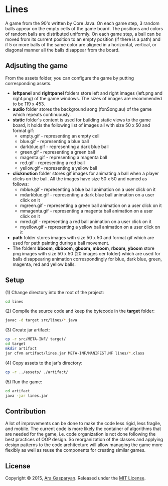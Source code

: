 # Lines
A game from the 90's written by Core Java. On each game step, 3 random balls appear on the empty cells of the game board. The positions and colors of random balls are distributed uniformly. On each game step, a ball can be moved from its current position to an empty position (if there is a path) and if 5 or more balls of the same color are aligned in a horizontal, vertical, or diagonal manner all the balls disappear from the board.

## Adjsuting the game
From the assets folder, you can configure the game by putting corresponding assets.
- **leftpanel** and **rightpanel** folders store left and right images (left.png and right.png) of the game windows. The sizes of images are recommended to be 119 x 453.
- **audio** folder stores the background song (fonSong.au) of the game which repeats continuously.
- **static** folder's content is used for building static views to the game board, it holds the following list of images all with size 50 x 50 and format gif:
  - empty.gif - representing an empty cell
  - blue.gif - representing a blue ball
  - darkblue.gif - representing a dark blue ball
  - green.gif - representing a green ball
  - magenta.gif - representing a magenta ball
  - red.gif - representing a red ball
  - yellow.gif - representing a yellow ball
- **clickmotion** folder stores gif images for animating a ball when a player clicks on the ball. All the images have size 50 x 50 and named as follows:
  - mblue.gif - representing a blue ball animation on a user click on it
  - mdarkblue.gif - representing a dark blue ball animation on a user click on it
  - mgreen.gif - representing a green ball animation on a user click on it
  - mmagenta.gif - representing a magenta ball animation on a user click on it
  - mred.gif - representing a red ball animation on a user click on it
  - myellow.gif - representing a yellow ball animation on a user click on it
- **path** folder stores images with size 50 x 50 and format gif which are used for path painting during a ball movement.
- The folders **bboom**, **dbboom**, **gboom**, **mboom**, **rboom**, **yboom** store png images with size 50 x 50 (20 images oer folder) which are used for balls disappearing animation correspondingly for blue, dark blue, green, magenta, red and yellow balls.

## Setup
(1) Change directory into the root of the project:
```sh
cd lines
```

(2) Compile the source code and keep the bytecode in the **target** folder:
```sh
javac -d target src/lines/*.java
```

(3) Create jar artifact:
```sh
cp -r src/META-INF/ target/
cd target
mkdir artifact
jar cfvm artifact/lines.jar META-INF/MANIFEST.MF lines/*.class
```

(4) Copy assets to the jar's directory:
```sh
cp -r ../assets/ ./artifact/
```

(5) Run the game:
```sh
cd artifact
java -jar lines.jar
```

## Contribution
A lot of improvements can be done to make the code less rigid, less fragile, and mobile. The current code is more likely the container of algorithms that are needed for the game, i.e. code organization is not done following the best practices of OOP design. So reorganization of the classes and applying design patterns to the code architecture will allow managing the game more flexibly as well as reuse the components for creating similar games.

## License
Copyright © 2015, [Ara Gasparyan](https://aragasparyan.com).
Released under the [MIT License](https://opensource.org/licenses/MIT).